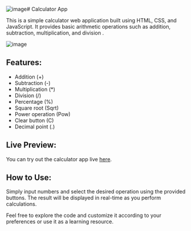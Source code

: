 ![image](https://github.com/jihado-i/Calculater-JavaScript/assets/81075046/72dbba3a-58f6-4e06-8289-11a0afc42e0e)# Calculator App

This is a simple calculator web application built using HTML, CSS, and JavaScript. It provides basic arithmetic operations such as addition, subtraction, multiplication, and division .

![image](https://github.com/jihado-i/Calculater-JavaScript/assets/81075046/81c51254-eb34-4902-8072-41606f03a878)


## Features:
- Addition (+)
- Subtraction (-)
- Multiplication (*)
- Division (/)
- Percentage (%)
- Square root (Sqrt)
- Power operation (Pow)
- Clear button (C)
- Decimal point (.)

## Live Preview:
You can try out the calculator app live [here](https://jihado-i.github.io/Calculater-JavaScript/).


## How to Use:
Simply input numbers and select the desired operation using the provided buttons. The result will be displayed in real-time as you perform calculations.

Feel free to explore the code and customize it according to your preferences or use it as a learning resource.
